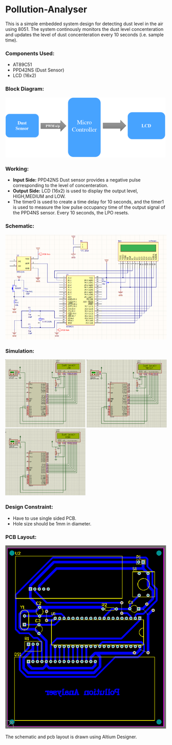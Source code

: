 # Pollution-Analyser

This is a simple embedded system design for detecting dust level in the air using 8051.
The system continously monitors the dust level concenteration and updates the level of dust concenteration every 10 seconds (i.e. sample time).

### Components Used:

  - AT89C51
  - PPD42NS (Dust Sensor)
  - LCD (16x2)

### Block Diagram:

<img src="img/block_diagram.png" width='500'>

### Working:

  - **Input Side:** PPD42NS Dust sensor provides a negative pulse corresponding to the level of concenteration.
  - **Output Side:** LCD (16x2) is used to display the output level, HIGH,MEDIUM and LOW.
  - The timer0 is used to create a time delay for 10 seconds, and the timer1 is used to measure the low pulse occupancy time of the output signal of the PPD4NS sensor. Every 10 seconds, the LPO resets.

### Schematic:

<img src="img/sch.png">

### Simulation:

<img src="img/proteus_low.png" width='250'/>   <img src="img/proteus_medium.png" width='250'/>   <img src="img/proteus_high.png" width='250'/>

### Design Constraint:

  - Have to use single sided PCB.
  - Hole size should be 1mm in diameter.

### PCB Layout:

<img src="img/pcblayout.png">

The schematic and pcb layout is drawn using Altium Designer.
